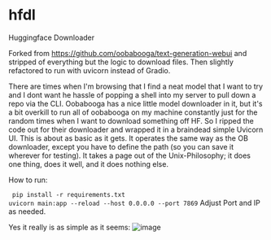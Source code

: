 # hfdl
Huggingface Downloader

Forked from https://github.com/oobabooga/text-generation-webui and stripped of everything but the logic to download files. Then slightly refactored to run with uvicorn instead of Gradio.

There are times when I'm browsing that I find a neat model that I want to try and I dont want he hassle of popping a shell into my server to pull down a repo via the CLI.
Oobabooga has a nice little model downloader in it, but it's a bit overkill to run all of oobabooga on my machine constantly just for the random times when I want to download something off HF.
So I ripped the code out for their downloader and wrapped it in a braindead simple Uvicorn UI. This is about as basic as it gets. It operates the same way as the OB downloader, except you have to define the path (so you can save it wherever for testing). It takes a page out of the Unix-Philosophy; it does one thing, does it well, and it does nothing else.

How to run:

` pip install -r requirements.txt`  
`uvicorn main:app --reload --host 0.0.0.0 --port 7869` 
Adjust Port and IP as needed.

Yes it really is as simple as it seems:
![image](https://github.com/q5sys/hfdl/assets/4654247/924ba15c-eb1e-4493-aafa-bb828cf75453)
